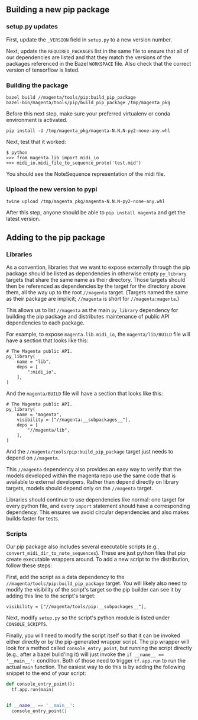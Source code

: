 ## Building a new pip package

### setup.py updates
First, update the `_VERSION` field in `setup.py` to a new version number.

Next, update the `REQUIRED_PACKAGES` list in the same file to ensure that all
of our dependencies are listed and that they match the versions of the packages
referenced in the Bazel `WORKSPACE` file. Also check that the correct version of
tensorflow is listed.

### Building the package
```
bazel build //magenta/tools/pip:build_pip_package
bazel-bin/magenta/tools/pip/build_pip_package /tmp/magenta_pkg
```

Before this next step, make sure your preferred virtualenv or conda environment
is activated.

```
pip install -U /tmp/magenta_pkg/magenta-N.N.N-py2-none-any.whl
```

Next, test that it worked:

```
$ python
>>> from magenta.lib import midi_io
>>> midi_io.midi_file_to_sequence_proto('test.mid')
```

You should see the NoteSequence representation of the midi file.

### Upload the new version to pypi
```
twine upload /tmp/magenta_pkg/magenta-N.N.N-py2-none-any.whl
```

After this step, anyone should be able to `pip install magenta` and get the
latest version.

## Adding to the pip package

### Libraries

As a convention, libraries that we want to expose externally through the pip
package should be listed as dependencies in otherwise empty `py_library`
targets that share the same name as their directory. Those targets should then
be referenced as dependencies by the target for the directory above them, all
the way up to the root `//magenta` target. (Targets named the same as their
package are implicit; `//magenta` is short for `//magenta:magenta`.)

This allows us to list `//magenta` as the main `py_library` dependency for
building the pip package and distributes maintenance of public API dependencies
to each package.

For example, to expose `magenta.lib.midi_io`, the `magenta/lib/BUILD` file will
have a section that looks like this:
```
# The Magenta public API.
py_library(
    name = "lib",
    deps = [
        ":midi_io",
    ],
)
```

And the `magenta/BUILD` file will have a section that looks like this:
```
# The Magenta public API.
py_library(
    name = "magenta",
    visibility = ["//magenta:__subpackages__"],
    deps = [
        "//magenta/lib",
    ],
)
```

And the `//magenta/tools/pip:build_pip_package` target just needs to depend on
`//magenta`.

This `//magenta` dependency also provides an easy way to verify that the models
developed within the magenta repo use the same code that is available to
external developers. Rather than depend directly on library targets, models
should depend only on the `//magenta` target.

Libraries should continue to use dependencies like normal: one target for every
python file, and every `import` statement should have a corresponding
dependency. This ensures we avoid circular dependencies and also makes builds
faster for tests.

### Scripts

Our pip package also includes several executable scripts (e.g.,
`convert_midi_dir_to_note_sequences`). These are just python files that pip
create executable wrappers around. To add a new script to the distribution,
follow these steps:

First, add the script as a data dependency to the
`//magenta/tools/pip:build_pip_package` target. You will likely also need to
modify the visibility of the script's target so the pip builder can see it by
adding this line to the script's target:
```
visibility = ["//magenta/tools/pip:__subpackages__"],
```

Next, modify `setup.py` so the script's python module is listed under
`CONSOLE_SCRIPTS`.

Finally, you will need to modify the script itself so that it can be invoked
either directly or by the pip-generated wrapper script. The pip wrapper will
look for a method called `console_entry_point`, but running the script directly
(e.g., after a bazel build'ing it) will just invoke the
`if __name__ == '__main__':` condition. Both of those need to trigger
`tf.app.run` to run the actual `main` function. The easiest way to do this is
by adding the following snippet to the end of your script:

```python
def console_entry_point():
  tf.app.run(main)


if __name__ == '__main__':
  console_entry_point()
```
